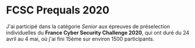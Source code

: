 # FCSC Prequals 2020

J'ai participé dans la catégorie *Senior* aux épreuves de préselection individuelles du **France Cyber Security Challenge 2020**, qui ont duré du 24 avril au 4 mai, où j'ai fini 15ème sur environ 1500 participants.
